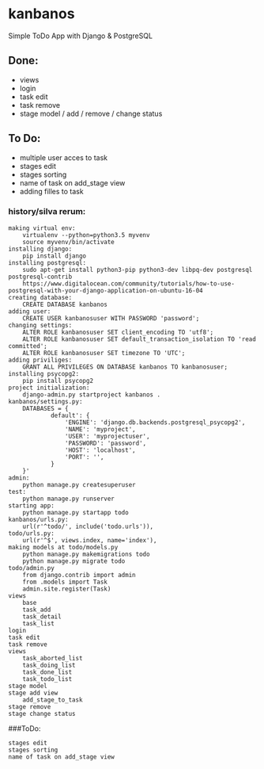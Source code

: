 # kanbanos
Simple ToDo App with Django & PostgreSQL
## Done:
* views
* login
* task edit
* task remove
* stage model / add / remove / change status

## To Do:
* multiple user acces to task
* stages edit
* stages sorting
* name of task on add_stage view
* adding filles to task

### history/silva rerum:

	making virtual env:
		virtualenv --python=python3.5 myvenv
		source myvenv/bin/activate
	installing django:
		pip install django
	installing postgresql:
		sudo apt-get install python3-pip python3-dev libpq-dev postgresql postgresql-contrib
		https://www.digitalocean.com/community/tutorials/how-to-use-postgresql-with-your-django-application-on-ubuntu-16-04
	creating database:
		CREATE DATABASE kanbanos
	adding user:
		CREATE USER kanbanosuser WITH PASSWORD 'password';
	changing settings:
		ALTER ROLE kanbanosuser SET client_encoding TO 'utf8';
		ALTER ROLE kanbanosuser SET default_transaction_isolation TO 'read committed';
		ALTER ROLE kanbanosuser SET timezone TO 'UTC';
	adding priviliges:
		GRANT ALL PRIVILEGES ON DATABASE kanbanos TO kanbanosuser;
	installing psycopg2:
		pip install psycopg2
	project initialization:
		django-admin.py startproject kanbanos .
	kanbanos/settings.py:
		DATABASES = {
 				default': {
					'ENGINE': 'django.db.backends.postgresql_psycopg2',
					'NAME': 'myproject',
					'USER': 'myprojectuser',
					'PASSWORD': 'password',
					'HOST': 'localhost',
					'PORT': '',
				}
		}'
	admin:
		python manage.py createsuperuser
	test:
		python manage.py runserver
	starting app:
		python manage.py startapp todo
	kanbanos/urls.py:
		url(r'^todo/', include('todo.urls')),
	todo/urls.py:
		url(r'^$', views.index, name='index'),
	making models at todo/models.py
		python manage.py makemigrations todo
		python manage.py migrate todo
	todo/admin.py
		from django.contrib import admin
		from .models import Task
		admin.site.register(Task)
	views
		base
		task_add
		task_detail
		task_list
	login
	task edit
	task remove
	views
		task_aborted_list
		task_doing_list
		task_done_list
		task_todo_list
	stage model
	stage add view
		add_stage_to_task
	stage remove
	stage change status

###ToDo:

	stages edit
	stages sorting
	name of task on add_stage view

